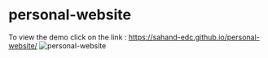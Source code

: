 # personal-website

To view the demo click on the link : https://sahand-edc.github.io/personal-website/
![personal-website](https://github.com/sahand-edc/personal-website/assets/107874587/80833b8e-6349-4919-8127-b87b98aeecfd)
